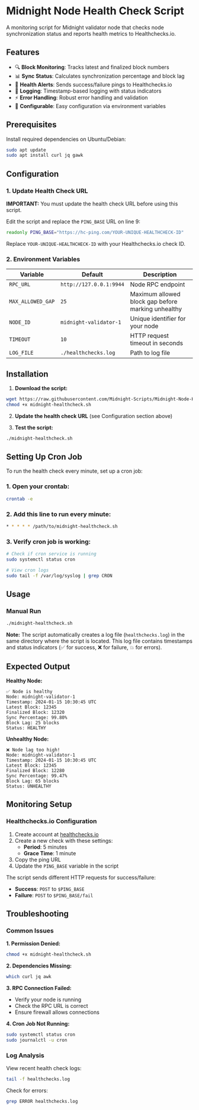 # Midnight Node Health Check Script

A monitoring script for Midnight validator node that checks node synchronization status and reports health metrics to Healthchecks.io.

## Features

- 🔍 **Block Monitoring**: Tracks latest and finalized block numbers
- 📊 **Sync Status**: Calculates synchronization percentage and block lag
- 🚨 **Health Alerts**: Sends success/failure pings to Healthchecks.io
- 📝 **Logging**: Timestamp-based logging with status indicators
- ⚡ **Error Handling**: Robust error handling and validation
- 🔧 **Configurable**: Easy configuration via environment variables

## Prerequisites

Install required dependencies on Ubuntu/Debian:

```bash
sudo apt update
sudo apt install curl jq gawk
```

## Configuration

### 1. Update Health Check URL

**IMPORTANT:** You must update the health check URL before using this script.

Edit the script and replace the `PING_BASE` URL on line 9:

```bash
readonly PING_BASE="https://hc-ping.com/YOUR-UNIQUE-HEALTHCHECK-ID"
```

Replace `YOUR-UNIQUE-HEALTHCHECK-ID` with your Healthchecks.io check ID.

### 2. Environment Variables

| Variable | Default | Description |
|----------|---------|-------------|
| `RPC_URL` | `http://127.0.0.1:9944` | Node RPC endpoint |
| `MAX_ALLOWED_GAP` | `25` | Maximum allowed block gap before marking unhealthy |
| `NODE_ID` | `midnight-validator-1` | Unique identifier for your node |
| `TIMEOUT` | `10` | HTTP request timeout in seconds |
| `LOG_FILE` | `./healthchecks.log` | Path to log file |

## Installation

1. **Download the script:**
```bash
wget https://raw.githubusercontent.com/Midnight-Scripts/Midnight-Node-Health-Check-Script/refs/heads/main/midnight-healthcheck.sh
chmod +x midnight-healthcheck.sh
```

2. **Update the health check URL** (see Configuration section above)

3. **Test the script:**
```bash
./midnight-healthcheck.sh
```

## Setting Up Cron Job

To run the health check every minute, set up a cron job:

### 1. Open your crontab:
```bash
crontab -e
```

### 2. Add this line to run every minute:
```bash
* * * * * /path/to/midnight-healthcheck.sh
```

### 3. Verify cron job is working:
```bash
# Check if cron service is running
sudo systemctl status cron

# View cron logs
sudo tail -f /var/log/syslog | grep CRON
```

## Usage

### Manual Run
```bash
./midnight-healthcheck.sh
```

**Note:** The script automatically creates a log file (`healthchecks.log`) in the same directory where the script is located. This log file contains timestamps and status indicators (✅ for success, ❌ for failure, 💥 for errors).

## Expected Output

**Healthy Node:**
```
✅ Node is healthy
Node: midnight-validator-1
Timestamp: 2024-01-15 10:30:45 UTC
Latest Block: 12345
Finalized Block: 12320
Sync Percentage: 99.80%
Block Lag: 25 blocks
Status: HEALTHY
```

**Unhealthy Node:**
```
❌ Node lag too high!
Node: midnight-validator-1
Timestamp: 2024-01-15 10:30:45 UTC
Latest Block: 12345
Finalized Block: 12280
Sync Percentage: 99.47%
Block Lag: 65 blocks
Status: UNHEALTHY
```

## Monitoring Setup

### Healthchecks.io Configuration

1. Create account at [healthchecks.io](https://healthchecks.io/)
2. Create a new check with these settings:
   - **Period**: 5 minutes
   - **Grace Time**: 1 minute
3. Copy the ping URL
4. Update the `PING_BASE` variable in the script

The script sends different HTTP requests for success/failure:
- **Success**: `POST` to `$PING_BASE`
- **Failure**: `POST` to `$PING_BASE/fail`

## Troubleshooting

### Common Issues

**1. Permission Denied:**
```bash
chmod +x midnight-healthcheck.sh
```

**2. Dependencies Missing:**
```bash
which curl jq awk
```

**3. RPC Connection Failed:**
- Verify your node is running
- Check the RPC URL is correct
- Ensure firewall allows connections

**4. Cron Job Not Running:**
```bash
sudo systemctl status cron
sudo journalctl -u cron
```

### Log Analysis

View recent health check logs:
```bash
tail -f healthchecks.log
```

Check for errors:
```bash
grep ERROR healthchecks.log
``` 
